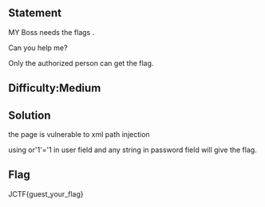 ## Statement 
MY Boss needs the flags .

Can you help me?

Only the authorized person can get the flag.

## Difficulty:Medium

## Solution

the page is vulnerable to xml path injection

using or'1'='1 in user field and any string in password field will give the flag.


## Flag

JCTF{guest_your_flag}

